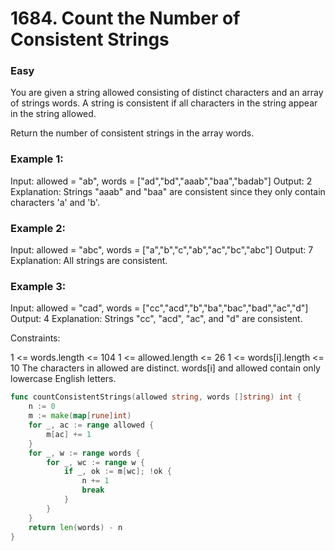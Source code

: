 # 1684. Count the Number of Consistent Strings

### Easy

You are given a string allowed consisting of distinct characters and an array of strings words. A string is consistent if all characters in the string appear in the string allowed.

Return the number of consistent strings in the array words.

### Example 1:

Input: allowed = "ab", words = ["ad","bd","aaab","baa","badab"]
Output: 2
Explanation: Strings "aaab" and "baa" are consistent since they only contain characters 'a' and 'b'.

### Example 2:

Input: allowed = "abc", words = ["a","b","c","ab","ac","bc","abc"]
Output: 7
Explanation: All strings are consistent.

### Example 3:

Input: allowed = "cad", words = ["cc","acd","b","ba","bac","bad","ac","d"]
Output: 4
Explanation: Strings "cc", "acd", "ac", and "d" are consistent.

Constraints:

1 <= words.length <= 104
1 <= allowed.length <= 26
1 <= words[i].length <= 10
The characters in allowed are distinct.
words[i] and allowed contain only lowercase English letters.

```go
func countConsistentStrings(allowed string, words []string) int {
	n := 0
	m := make(map[rune]int)
	for _, ac := range allowed {
		m[ac] += 1
	}
	for _, w := range words {
		for _, wc := range w {
			if _, ok := m[wc]; !ok {
				n += 1
				break
			}
		}
	}
	return len(words) - n
}
```